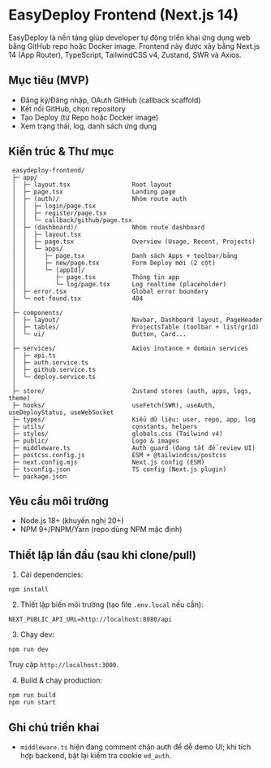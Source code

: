 # EasyDeploy Frontend (Next.js 14)

EasyDeploy là nền tảng giúp developer tự động triển khai ứng dụng web bằng GitHub repo hoặc Docker image. Frontend này được xây bằng Next.js 14 (App Router), TypeScript, TailwindCSS v4, Zustand, SWR và Axios.

## Mục tiêu (MVP)
- Đăng ký/Đăng nhập, OAuth GitHub (callback scaffold)
- Kết nối GitHub, chọn repository
- Tạo Deploy (từ Repo hoặc Docker image)
- Xem trạng thái, log, danh sách ứng dụng

## Kiến trúc & Thư mục
```
 easydeploy-frontend/
 ├─ app/
 │  ├─ layout.tsx                 Root layout
 │  ├─ page.tsx                   Landing page
 │  ├─ (auth)/                    Nhóm route auth
 │  │  ├─ login/page.tsx
 │  │  ├─ register/page.tsx
 │  │  └─ callback/github/page.tsx
 │  ├─ (dashboard)/               Nhóm route dashboard
 │  │  ├─ layout.tsx
 │  │  ├─ page.tsx                Overview (Usage, Recent, Projects)
 │  │  └─ apps/
 │  │     ├─ page.tsx             Danh sách Apps + toolbar/bảng
 │  │     ├─ new/page.tsx         Form Deploy mới (2 cột)
 │  │     └─ [appId]/
 │  │        ├─ page.tsx          Thông tin app
 │  │        └─ log/page.tsx      Log realtime (placeholder)
 │  ├─ error.tsx                  Global error boundary
 │  └─ not-found.tsx              404
 │
 ├─ components/
 │  ├─ layout/                    Navbar, Dashboard layout, PageHeader
 │  ├─ tables/                    ProjectsTable (toolbar + list/grid)
 │  └─ ui/                        Button, Card...
 │
 ├─ services/                     Axios instance + domain services
 │  ├─ api.ts
 │  ├─ auth.service.ts
 │  ├─ github.service.ts
 │  └─ deploy.service.ts
 │
 ├─ store/                        Zustand stores (auth, apps, logs, theme)
 ├─ hooks/                        useFetch(SWR), useAuth, useDeployStatus, useWebSocket
 ├─ types/                        Kiểu dữ liệu: user, repo, app, log
 ├─ utils/                        constants, helpers
 ├─ styles/                       globals.css (Tailwind v4)
 ├─ public/                       Logo & images
 ├─ middleware.ts                 Auth guard (đang tắt để review UI)
 ├─ postcss.config.js             ESM + @tailwindcss/postcss
 ├─ next.config.mjs               Next.js config (ESM)
 ├─ tsconfig.json                 TS config (Next.js plugin)
 └─ package.json
```

## Yêu cầu môi trường
- Node.js 18+ (khuyến nghị 20+)
- NPM 9+/PNPM/Yarn (repo dùng NPM mặc định)

## Thiết lập lần đầu (sau khi clone/pull)
1) Cài dependencies:
```
npm install
```
2) Thiết lập biến môi trường (tạo file `.env.local` nếu cần):
```
NEXT_PUBLIC_API_URL=http://localhost:8080/api
```
3) Chạy dev:
```
npm run dev
```
Truy cập `http://localhost:3000`.

4) Build & chạy production:
```
npm run build
npm run start
```

## Ghi chú triển khai
- `middleware.ts` hiện đang comment chặn auth để dễ demo UI; khi tích hợp backend, bật lại kiểm tra cookie `ed_auth`.
